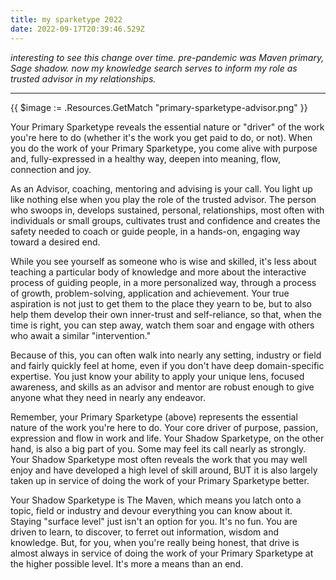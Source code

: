 ```yaml
---
title: my sparketype 2022
date: 2022-09-17T20:39:46.529Z
---
```


*interesting to see this change over time. pre-pandemic was Maven primary, Sage shadow. now my knowledge search serves to inform my role as trusted advisor in my relationships.*

---

{{ $image := .Resources.GetMatch "primary-sparketype-advisor.png" }}

Your Primary Sparketype reveals the essential nature or "driver" of the work you're here to do (whether it's the work you get paid to do, or not). When you do the work of your Primary Sparketype, you come alive with purpose and, fully-expressed in a healthy way, deepen into meaning, flow, connection and joy.

As an Advisor, coaching, mentoring and advising is your call. You light up like nothing else when you play the role of the trusted advisor. The person who swoops in, develops sustained, personal, relationships, most often with individuals or small groups, cultivates trust and confidence and creates the safety needed to coach or guide people, in a hands-on, engaging way toward a desired end.

While you see yourself as someone who is wise and skilled, it's less about teaching a particular body of knowledge and more about the interactive process of guiding people, in a more personalized way, through a process of growth, problem-solving, application and achievement. Your true aspiration is not just to get them to the place they yearn to be, but to also help them develop their own inner-trust and self-reliance, so that, when the time is right, you can step away, watch them soar and engage with others who await a similar "intervention."

Because of this, you can often walk into nearly any setting, industry or field and fairly quickly feel at home, even if you don't have deep domain-specific expertise. You just know your ability to apply your unique lens, focused awareness, and skills as an advisor and mentor are robust enough to give anyone what they need in nearly any endeavor.



Remember, your Primary Sparketype (above) represents the essential nature of the work you're here to do. Your core driver of purpose, passion, expression and flow in work and life. Your Shadow Sparketype, on the other hand, is also a big part of you. Some may feel its call nearly as strongly. Your Shadow Sparketype most often reveals the work that you may well enjoy and have developed a high level of skill around, BUT it is also largely taken up in service of doing the work of your Primary Sparketype better.

Your Shadow Sparketype is The Maven, which means you latch onto a topic, field or industry and devour everything you can know about it. Staying "surface level" just isn't an option for you. It's no fun. You are driven to learn, to discover, to ferret out information, wisdom and knowledge. But, for you, when you're really being honest, that drive is almost always in service of doing the work of your Primary Sparketype at the higher possible level. It's more a means than an end.